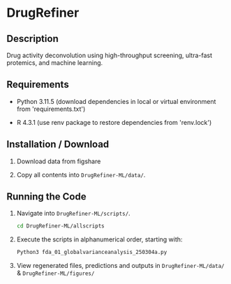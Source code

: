 # DrugRefiner

## Description

Drug activity deconvolution using high-throughput screening, ultra-fast protemics, and machine learning. 

## Requirements

- Python 3.11.5 (download dependencies in local or virtual environment from 'requirements.txt') 

- R 4.3.1 (use renv package to restore dependencies from 'renv.lock')

## Installation / Download

1. Download data from figshare

2. Copy all contents into `DrugRefiner-ML/data/`.

## Running the Code

1. Navigate into `DrugRefiner-ML/scripts/`. 

   ```sh
   cd DrugRefiner-ML/allscripts

2. Execute the scripts in alphanumerical order, starting with:

   ```sh
   Python3 fda_01_globalvarianceanalysis_250304a.py

3. View regenerated files, predictions and outputs in `DrugRefiner-ML/data/` & `DrugRefiner-ML/figures/`